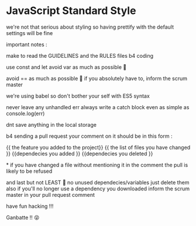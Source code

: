 # JavaScript Standard Style

we're not that serious about styling so having prettify with the default settings will be fine

important notes :

make to read the GUIDELINES and the RULES files b4 coding

use const and let avoid var as much as possible :100:

avoid == as much as possible 🤚
if you absolutely have to, inform the scrum master

we're using babel so don't bother your self with ES5 syntax

never leave any unhandled err always write a catch block even as simple as console.log(err)

dnt save anything in the local storage

b4 sending a pull request your comment on it should be in this form :

{{ the feature you added to the project}}
{{ the list of files you have changed }}
{{dependecies you added }}
{{dependecies you deleted }}

\* if you have changed a file without mentioning it in the comment the pull is likely to be refused

and last but not LEAST 🙅 no unused dependecies/variables just delete them also if you'll no longer use a dependency you downloaded inform the scrum master in your pull request comment

have fun hacking !!!

Ganbatte !! :stuck_out_tongue_closed_eyes:

